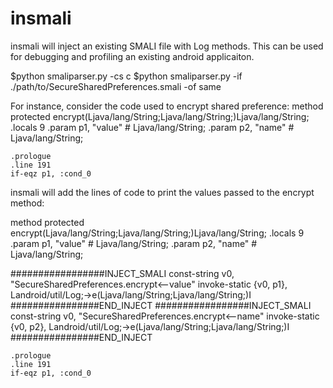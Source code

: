 # insmali
insmali will inject an existing SMALI file with Log methods. This can be used for debugging and profiling an existing android applicaiton. 


$python smaliparser.py -cs c
$python smaliparser.py -if ./path/to/SecureSharedPreferences.smali -of same

For instance, consider the code used to encrypt shared preference:
method protected encrypt(Ljava/lang/String;Ljava/lang/String;)Ljava/lang/String;
    .locals 9
    .param p1, "value"    # Ljava/lang/String;
    .param p2, "name"    # Ljava/lang/String;

    .prologue
    .line 191
    if-eqz p1, :cond_0
   
 insmali will add the lines of code to print the values passed to the encrypt method:  
   
  method protected encrypt(Ljava/lang/String;Ljava/lang/String;)Ljava/lang/String;
    .locals 9
    .param p1, "value"    # Ljava/lang/String;
    .param p2, "name"    # Ljava/lang/String;

#################INJECT_SMALI
const-string v0, "SecureSharedPreferences.encrypt<--value"
invoke-static {v0, p1}, Landroid/util/Log;->e(Ljava/lang/String;Ljava/lang/String;)I
################END_INJECT
#################INJECT_SMALI
const-string v0, "SecureSharedPreferences.encrypt<--name"
invoke-static {v0, p2}, Landroid/util/Log;->e(Ljava/lang/String;Ljava/lang/String;)I
################END_INJECT

    .prologue
    .line 191
    if-eqz p1, :cond_0 

